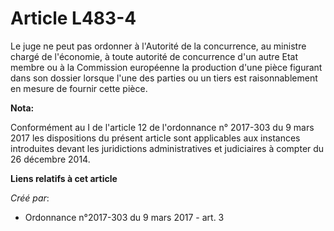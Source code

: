 # Article L483-4

Le juge ne peut pas ordonner à l'Autorité de la concurrence, au ministre  chargé de l'économie, à toute autorité de
concurrence d'un autre Etat  membre ou à la Commission européenne la production d'une pièce figurant  dans son dossier
lorsque l'une des parties ou un tiers est  raisonnablement en mesure de fournir cette pièce.

**Nota:**

Conformément au I de l'article 12 de l'ordonnance n° 2017-303 du 9 mars 2017 les dispositions du présent article sont
applicables aux instances introduites devant les juridictions administratives et judiciaires à compter du 26 décembre 2014.

**Liens relatifs à cet article**

_Créé par_:

  - Ordonnance n°2017-303 du 9 mars 2017 - art. 3
